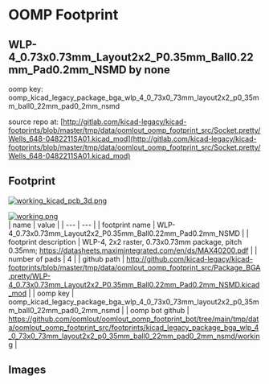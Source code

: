 # OOMP Footprint  
## WLP-4_0.73x0.73mm_Layout2x2_P0.35mm_Ball0.22mm_Pad0.2mm_NSMD  by none  
  
oomp key: oomp_kicad_legacy_package_bga_wlp_4_0_73x0_73mm_layout2x2_p0_35mm_ball0_22mm_pad0_2mm_nsmd  
  
source repo at: [http://gitlab.com/kicad-legacy/kicad-footprints/blob/master/tmp/data/oomlout_oomp_footprint_src/Socket.pretty/Wells_648-0482211SA01.kicad_mod](http://gitlab.com/kicad-legacy/kicad-footprints/blob/master/tmp/data/oomlout_oomp_footprint_src/Socket.pretty/Wells_648-0482211SA01.kicad_mod)  
## Footprint  
  
[![working_kicad_pcb_3d.png](working_kicad_pcb_3d_600.png)](working_kicad_pcb_3d.png)  
  
[![working.png](working_600.png)](working.png)  
| name | value | 
| --- | --- | 
| footprint name | WLP-4_0.73x0.73mm_Layout2x2_P0.35mm_Ball0.22mm_Pad0.2mm_NSMD | 
| footprint description | WLP-4, 2x2 raster, 0.73x0.73mm package, pitch 0.35mm; https://datasheets.maximintegrated.com/en/ds/MAX40200.pdf | 
| number of pads | 4 | 
| github path | http://github.com/kicad-legacy/kicad-footprints/blob/master/tmp/data/oomlout_oomp_footprint_src/Package_BGA.pretty/WLP-4_0.73x0.73mm_Layout2x2_P0.35mm_Ball0.22mm_Pad0.2mm_NSMD.kicad_mod | 
| oomp key | oomp_kicad_legacy_package_bga_wlp_4_0_73x0_73mm_layout2x2_p0_35mm_ball0_22mm_pad0_2mm_nsmd | 
| oomp bot github | https://github.com/oomlout/oomlout_oomp_footprint_bot/tree/main/tmp/data/oomlout_oomp_footprint_src/footprints/kicad_legacy_package_bga_wlp_4_0_73x0_73mm_layout2x2_p0_35mm_ball0_22mm_pad0_2mm_nsmd/working | 
## Images  
